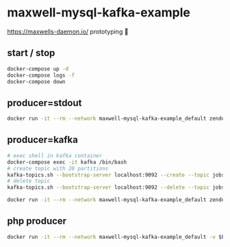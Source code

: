 # maxwell-mysql-kafka-example

https://maxwells-daemon.io/ prototyping 🔧

## start / stop

```bash
docker-compose up -d
docker-compose logs -f
docker-compose down
```

## producer=stdout

```bash
docker run -it --rm --network maxwell-mysql-kafka-example_default zendesk/maxwell bin/maxwell --user=root --password=root --host=mariadb --producer=stdout
```

## producer=kafka

```bash
# exec shell in kafka container
docker-compose exec -it kafka /bin/bash
# create topic with 20 partitions
kafka-topics.sh --bootstrap-server localhost:9092 --create --topic jobs --partitions 20 --replication-factor 1
# delete topic
kafka-topics.sh --bootstrap-server localhost:9092 --delete --topic jobs
```

```bash
docker run -it --rm --network maxwell-mysql-kafka-example_default zendesk/maxwell bin/maxwell --user=root --password=root --host=mariadb --producer=kafka --kafka.bootstrap.servers=kafka:9092 --kafka_topic=jobs --producer_partition_by=primary_key
```

## php producer

```bash
docker run -it --rm --network maxwell-mysql-kafka-example_default -v $PWD/producer/producer.php:/app/producer.php jonczek/php-cli php /app/producer.php
```
